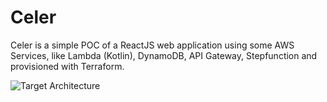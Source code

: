 # Celer
Celer is a simple POC of a ReactJS web application using some AWS Services, like Lambda (Kotlin), DynamoDB, API Gateway, Stepfunction and provisioned with Terraform.

![Target Architecture](https://freeimage.host/i/gqTGoJ)